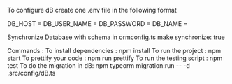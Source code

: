 To configure dB create one .env file in the following format

DB_HOST =
DB_USER_NAME =
DB_PASSWORD =
DB_NAME =

Synchronize Database with schema
in ormconfig.ts make synchronize: true

Commands :
To install dependencies : npm install
To run the project : npm start
To prettify your code : npm run prettify
To run the testing script : npm test
To do the migration in dB: npm typeorm migration:run -- -d .src/config/dB.ts
